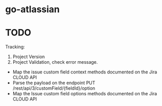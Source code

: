 # go-atlassian

# TODO


Tracking: 

1. Project Version
2. Project Validation, check error message.


* Map the issue custom field context methods documented on the Jira CLOUD API
* Parse the payload on the endpoint PUT /rest/api/3/customField/{fieldId}/option
* Map the Issue custom field options methods documented on the Jira CLOUD API